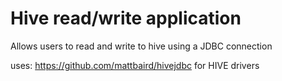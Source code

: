 Hive read/write application
===========================
Allows users to read and write to hive using a JDBC connection


uses: https://github.com/mattbaird/hivejdbc for HIVE drivers
